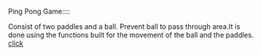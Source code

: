 Ping Pong Game:::: 

Consist of two paddles and a ball.
Prevent ball to pass through area.It is done using the functions built for the movement of the ball and the paddles.
[click]([https://priyank019.github.io/ping-pong-/])

